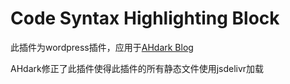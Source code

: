 
# Code Syntax Highlighting Block

此插件为wordpress插件，应用于[AHdark Blog](https://ahdark.rc0.co)

AHdark修正了此插件使得此插件的所有静态文件使用jsdelivr加载
